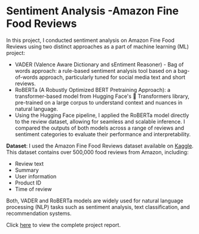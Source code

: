 # Sentiment Analysis -Amazon Fine Food Reviews

In this project, I conducted sentiment analysis on Amazon Fine Food Reviews using two distinct approaches as a part of machine learning (ML) project:
* VADER (Valence Aware Dictionary and sEntiment Reasoner) - Bag of words approach: a rule-based sentiment analysis tool based on a bag-of-words approach, particularly tuned for social media text and short reviews.
* RoBERTa (A Robustly Optimized BERT Pretraining Approach): a transformer-based model from Hugging Face's 🤗 Transformers library, pre-trained on a large corpus to understand context and nuances in natural language.
* Using the Hugging Face pipeline, I applied the RoBERTa model directly to the review dataset, allowing for seamless and scalable inference. I compared the outputs of both models across a range of reviews and sentiment categories to evaluate their performance and interpretability.

**Dataset**: I used the Amazon Fine Food Reviews dataset available on [Kaggle](https://www.kaggle.com/datasets/snap/amazon-fine-food-reviews). This dataset contains over 500,000 food reviews from Amazon, including:
- Review text
- Summary
- User information
- Product ID
- Time of review

Both, VADER and RoBERTa models are widely used for natural language processing (NLP) tasks such as sentiment analysis, text classification, and recommendation systems.

Click [here](https://sachinbasyal.com/da-projects/project-sa) to view the complete project report.
